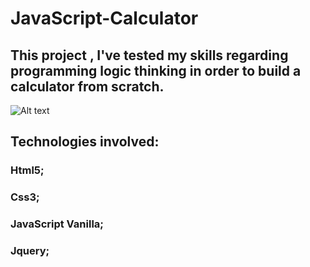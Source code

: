 # JavaScript-Calculator
## This project , I've tested my skills regarding programming logic thinking in order to build a calculator from scratch.
![Alt text](https://github.com/Rafasennin/Calculadora-JavaScript/blob/master/img/template.png)

## Technologies involved:
### Html5; 
### Css3; 
### JavaScript Vanilla;
### Jquery;


